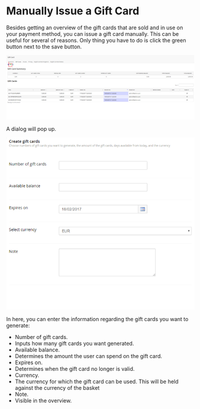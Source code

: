 ﻿# Manually Issue a Gift Card

Besides getting an overview of the gift cards that are sold and in use on your payment method, you can issue a gift card manually. This can be useful for several of reasons. Only thing you have to do is click the green button next to the save button.

![image](images/manually-issue-gift-card.PNG)

A dialog will pop up.

![image](images/gift-card-generation.PNG)

In here, you can enter the information regarding the gift cards you want to generate:

* Number of gift cards.
 * Inputs how many gift cards you want generated.
* Available balance.
 * Determines the amount the user can spend on the gift card.
* Expires on.
 * Determines when the gift card no longer is valid.
* Currency.
 * The currency for which the gift card can be used. This will be held against the currency of the basket
* Note.
 * Visible in the overview.
